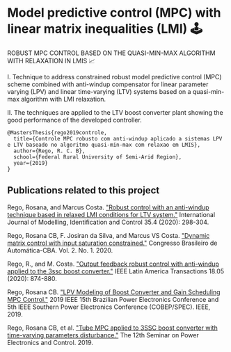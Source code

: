 # Model predictive control (MPC) with linear matrix inequalities (LMI) 🕹
ROBUST MPC CONTROL BASED ON THE QUASI-MIN-MAX ALGORITHM WITH RELAXATION IN LMIS 📈

  I. Technique to address constrained robust model predictive control (MPC) scheme combined with anti-windup compensator for linear parameter varying (LPV) and linear time-varying (LTV) systems based on a quasi-min-max algorithm with LMI relaxation. 
  
  II. The techniques are applied to the LTV boost converter plant showing the good performance of the developed controller.


    @MastersThesis{rego2019controle,
      title={Controle MPC robusto com anti-windup aplicado a sistemas LPV e LTV baseado no algoritmo quasi-min-max com relaxao em LMIS},
      author={Rego, R. C. B},
      school={Federal Rural University of Semi-Arid Region},
      year={2019}
    }
    
    
  ##  Publications related to this project
    
   Rego, Rosana, and Marcus Costa. ["Robust control with an anti-windup technique based in relaxed LMI conditions for LTV system."](https://github.com/roscibely/robust-predictive-control-with-AW) International Journal of Modelling, Identification and Control 35.4 (2020): 298-304.
   
   Rego, Rosana CB, F. Josiran da Silva, and Marcus VS Costa. ["Dynamic matrix control with input saturation constrained."](https://github.com/roscibely/DMC-with-input-saturation-constrained) Congresso Brasileiro de Automática-CBA. Vol. 2. No. 1. 2020.
   
   Rego, R., and M. Costa. ["Output feedback robust control with anti-windup applied to the 3ssc boost converter."](https://ieeexplore.ieee.org/document/9082915/) IEEE Latin America Transactions 18.05 (2020): 874-880.
   
   Rego, Rosana CB. ["LPV Modeling of Boost Converter and Gain Scheduling MPC Control."](https://github.com/roscibely/LPV-Modeling-of-Boost-Converter) 2019 IEEE 15th Brazilian Power Electronics Conference and 5th IEEE Southern Power Electronics Conference (COBEP/SPEC). IEEE, 2019.


Rego, Rosana CB, et al. ["Tube MPC applied to 3SSC boost converter with time-varying parameters disturbance."](http://sepoc2019.ct.ufrn.br/sepoc2019/images/arquivos/papers/track1/12.-Tube-MPC-applied-to-3SSC-boost-converter-with-time-varying-parameters-disturbance.pdf) The 12th Seminar on Power Electronics and Control. 2019.

